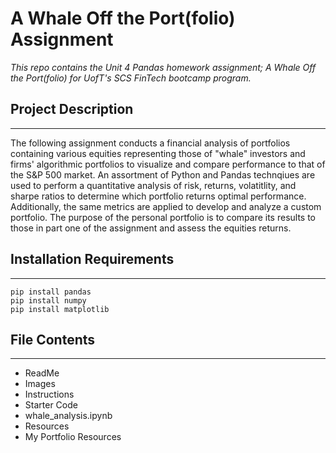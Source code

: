 # A Whale Off the Port(folio) Assignment

*This repo contains the Unit 4 Pandas homework assignment; A Whale Off the Port(folio) for UofT's SCS FinTech bootcamp program.*

## Project Description

---

The following assignment conducts a financial analysis of portfolios containing various equities representing those of "whale" investors and firms' algorithmic portfolios to visualize and compare performance to that of the S&P 500 market. An assortment of Python and Pandas technqiues are used to perform a quantitative analysis of risk, returns, volatitlity, and sharpe ratios to determine which portfolio returns optimal performance. Additionally, the same metrics are applied to develop and analyze a custom portfolio. The purpose of the personal portfolio is to compare its results to those in part one of the assignment and assess the equities returns. 

## Installation Requirements

---

```
pip install pandas
pip install numpy
pip install matplotlib
```

## File Contents 

---

* ReadMe
* Images 
* Instructions
* Starter Code
* whale_analysis.ipynb
* Resources
* My Portfolio Resources 
    

